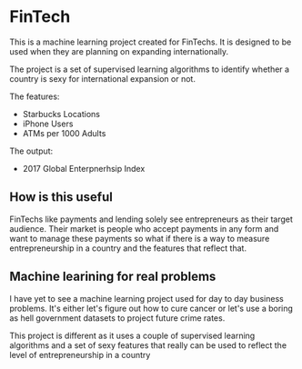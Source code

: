 
# FinTech

This is a machine learning project created for FinTechs. It is designed to be used when they are planning on expanding internationally.

The project is a set of supervised learning algorithms to identify whether a country is sexy for international expansion or not.

The features:

- Starbucks Locations
- iPhone Users 
- ATMs per 1000 Adults

The output:

- 2017 Global Enterpnerhsip Index

## How is this useful

FinTechs like payments and lending solely see entrepreneurs as their target audience. Their market is people who accept payments in any form and want to manage these payments so what if there is a way to measure entrepreneurship in a country and the features that reflect that.

## Machine learining for real problems

I have yet to see a machine learning project used for day to day business problems. It's either let's figure out how to cure cancer or let's use a boring as hell government datasets to project future crime rates.

This project is different as it uses a couple of supervised learning algorithms and a set of sexy features that really can be used to reflect the level of entrepreneurship in a country 



